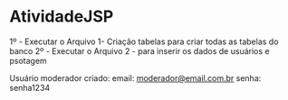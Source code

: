 # AtividadeJSP

1º - Executar o Arquivo 1- Criação tabelas para criar todas as tabelas do banco
2º - Executar o Arquivo 2 - para inserir os dados de usuários e psotagem

Usuário moderador criado:
email: moderador@email.com.br
senha: senha1234
